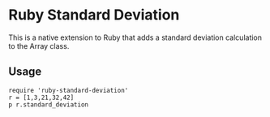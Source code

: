 # Ruby Standard Deviation

This is a native extension to Ruby that adds a standard deviation calculation to the Array class.

## Usage

    require 'ruby-standard-deviation'
    r = [1,3,21,32,42]
    p r.standard_deviation